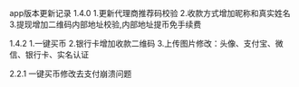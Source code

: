 app版本更新记录
1.4.0
1.更新代理商推荐码校验
2.收款方式增加昵称和真实姓名
3.提现增加二维码内部地址校验,内部地址提币免手续费

1.4.2
1.一键买币
2.银行卡增加收款二维码
3.上传图片修改：头像、支付宝、微信、银行卡、实名认证

2.2.1
一键买币修改去支付崩溃问题